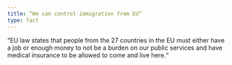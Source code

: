```yaml
---
title: “We can control immigration from EU”
type: fact
---
```


“EU law states that people from the 27 countries in the EU must either have a job or enough money to not be a burden on our public services and have medical insurance to be allowed to come and live here.“
